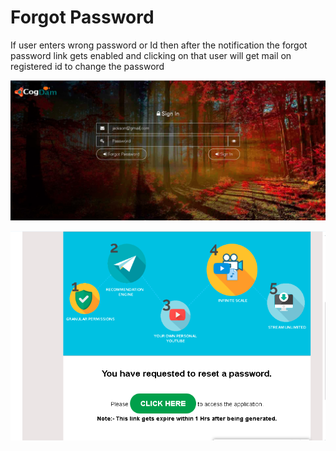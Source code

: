 # Forgot Password

If user enters wrong password or Id then after the notification the forgot password link gets enabled and clicking on that user will get mail on registered id to change the password

![](../.gitbook/assets/image%20%28152%29%20%281%29.png)

![](../.gitbook/assets/image%20%28162%29%20%281%29.png)





